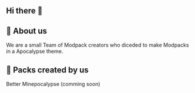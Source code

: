 ## Hi there 👋

## 🚀 About us
We are a small Team of Modpack creators who diceded to make Modpacks in a Apocalypse theme.


## 🔗 Packs created by us
Better Minepocalypse (comming soon)
